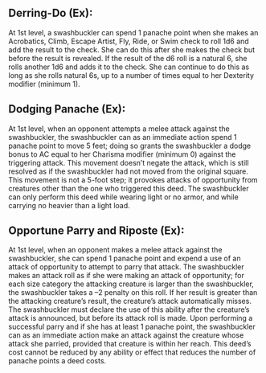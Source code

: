 ## Derring-Do (Ex):
At 1st level, a swashbuckler can spend 1 panache point when she makes an Acrobatics, Climb, Escape Artist, Fly, Ride, or Swim check to roll 1d6 and add the result to the check. She can do this after she makes the check but before the result is revealed. If the result of the d6 roll is a natural 6, she rolls another 1d6 and adds it to the check. She can continue to do this as long as she rolls natural 6s, up to a number of times equal to her Dexterity modifier (minimum 1).

## Dodging Panache (Ex):
At 1st level, when an opponent attempts a melee attack against the swashbuckler, the swashbuckler can as an immediate action spend 1 panache point to move 5 feet; doing so grants the swashbuckler a dodge bonus to AC equal to her Charisma modifier (minimum 0) against the triggering attack. This movement doesn’t negate the attack, which is still resolved as if the swashbuckler had not moved from the original square. This movement is not a 5-foot step; it provokes attacks of opportunity from creatures other than the one who triggered this deed. The swashbuckler can only perform this deed while wearing light or no armor, and while carrying no heavier than a light load.

## Opportune Parry and Riposte (Ex):
At 1st level, when an opponent makes a melee attack against the swashbuckler, she can spend 1 panache point and expend a use of an attack of opportunity to attempt to parry that attack. The swashbuckler makes an attack roll as if she were making an attack of opportunity; for each size category the attacking creature is larger than the swashbuckler, the swashbuckler takes a –2 penalty on this roll. If her result is greater than the attacking creature’s result, the creature’s attack automatically misses. The swashbuckler must declare the use of this ability after the creature’s attack is announced, but before its attack roll is made. Upon performing a successful parry and if she has at least 1 panache point, the swashbuckler can as an immediate action make an attack against the creature whose attack she parried, provided that creature is within her reach. This deed’s cost cannot be reduced by any ability or effect that reduces the number of panache points a deed costs.
